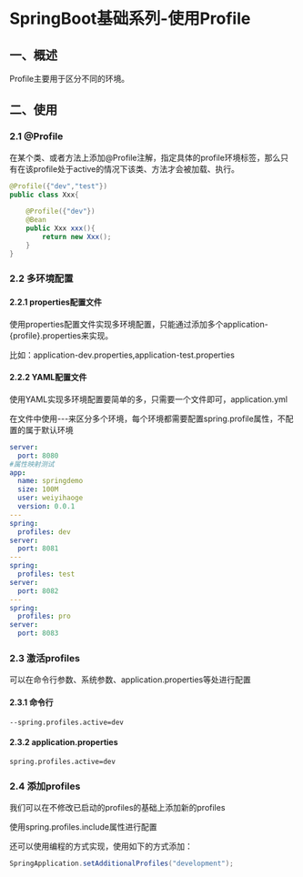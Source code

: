 # SpringBoot基础系列-使用Profile
## 一、概述
Profile主要用于区分不同的环境。
## 二、使用
### 2.1 @Profile
在某个类、或者方法上添加@Profile注解，指定具体的profile环境标签，那么只有在该profile处于active的情况下该类、方法才会被加载、执行。
```java
@Profile({"dev","test"})
public class Xxx{
    
    @Profile({"dev"})
    @Bean
    public Xxx xxx(){
        return new Xxx();
    }
}
```
### 2.2 多环境配置
#### 2.2.1 properties配置文件
使用properties配置文件实现多环境配置，只能通过添加多个application-{profile}.properties来实现。

比如：application-dev.properties,application-test.properties
#### 2.2.2 YAML配置文件
使用YAML实现多环境配置要简单的多，只需要一个文件即可，application.yml

在文件中使用---来区分多个环境，每个环境都需要配置spring.profile属性，不配置的属于默认环境
```yaml
server:
  port: 8080
#属性映射测试
app:
  name: springdemo
  size: 100M
  user: weiyihaoge
  version: 0.0.1
---
spring:
  profiles: dev
server:
  port: 8081
---
spring:
  profiles: test
server:
  port: 8082
---
spring:
  profiles: pro
server:
  port: 8083
```
### 2.3 激活profiles
可以在命令行参数、系统参数、application.properties等处进行配置
#### 2.3.1 命令行
```youtrack
--spring.profiles.active=dev
```
#### 2.3.2 application.properties
```properties
spring.profiles.active=dev
```
### 2.4 添加profiles
我们可以在不修改已启动的profiles的基础上添加新的profiles

使用spring.profiles.include属性进行配置

还可以使用编程的方式实现，使用如下的方式添加：
```java
SpringApplication.setAdditionalProfiles("development");
```